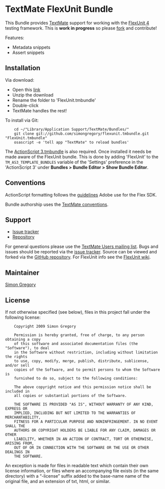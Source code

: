 TextMate FlexUnit Bundle
========================

This Bundle provides [TextMate][tm] support for working with the [FlexUnit 4][fu]
testing framework. This is **work in progress** so please [fork][fork] and contribute!

Features:

 * Metadata snippets
 * Assert snippets

Installation
------------

Via download:

 * Open this [link][as3_fu_bundle_zip]
 * Unzip the download  
 * Rename the folder to 'FlexUnit.tmbundle'
 * Double-click  
 * TextMate handles the rest!  

To install via Git:

		cd ~/"Library/Application Support/TextMate/Bundles/"
		git clone git://github.com/simongregory/flexunit.tmbundle.git "FlexUnit.tmbundle"
		osascript -e 'tell app "TextMate" to reload bundles'

The [ActionScript 3.tmbundle][as3_bundle] is also required. Once installed it needs
be made aware of the FlexUnit bundle. This is done by adding 'FlexUnit'
to the `TM_AS3_TEMPLATE_BUNDLES` variable of the 'Settings' preference in the
'ActionScript 3' under **Bundles > Bundle Editor > Show Bundle Editor**.

Conventions
-----------

ActionScript formatting follows the [guidelines][fx_conventions] Adobe 
use for the Flex SDK.

Bundle authorship uses the [TextMate conventions][tm_conventions]. 

Support
-------

 * [Issue tracker][issue_tracker]
 * [Repository][repo]

For general questions please use the [TextMate Users mailing list][tm_mailing_list].
Bugs and issues should be reported via the [issue tracker][issue_tracker].
Source can be viewed and forked via the [GitHub repository][repo]. For FlexUnit
info see the [FlexUnit wiki][fu_wiki].

Maintainer
----------

[Simon Gregory][sg_blog]

License
-------

If not otherwise specified (see below), files in this project fall under the following license:

		Copyright 2009 Simon Gregory

		Permission is hereby granted, free of charge, to any person obtaining a copy
		of this software and associated documentation files (the "Software"), to deal
		in the Software without restriction, including without limitation the rights
		to use, copy, modify, merge, publish, distribute, sublicense, and/or sell
		copies of the Software, and to permit persons to whom the Software is
		furnished to do so, subject to the following conditions:

		The above copyright notice and this permission notice shall be included in
		all copies or substantial portions of the Software.

		THE SOFTWARE IS PROVIDED "AS IS", WITHOUT WARRANTY OF ANY KIND, EXPRESS OR
		IMPLIED, INCLUDING BUT NOT LIMITED TO THE WARRANTIES OF MERCHANTABILITY,
		FITNESS FOR A PARTICULAR PURPOSE AND NONINFRINGEMENT. IN NO EVENT SHALL THE
		AUTHORS OR COPYRIGHT HOLDERS BE LIABLE FOR ANY CLAIM, DAMAGES OR OTHER
		LIABILITY, WHETHER IN AN ACTION OF CONTRACT, TORT OR OTHERWISE, ARISING FROM,
		OUT OF OR IN CONNECTION WITH THE SOFTWARE OR THE USE OR OTHER DEALINGS IN
		THE SOFTWARE.

An exception is made for files in readable text which contain their own license 
information, or files where an accompanying file exists (in the same directory) 
with a “-license” suffix added to the base-name name of the original file, and
an extension of txt, html, or similar.

[fu]: http://flexunit.org
[tm]: http://macromates.com
[as3_bundle]: http://github.com/simongregory/actionscript3-tmbundle/tree/master
[as3_fu_bundle_zip]: http://github.com/simongregory/flexunit.tmbundle/zipball/master
[issue_tracker]: http://github.com/simongregory/flexunit.tmbundle/issues
[repo]: http://github.com/simongregory/flexunit.tmbundle/
[fork]: http://github.com/simongregory/flexunit.tmbundle/fork
[sg_blog]: http://blog.simonregory.com
[tm_conventions]: http://svn.textmate.org/trunk/Conventions.txt
[tm_env_vars]: http://manual.macromates.com/en/environment_variables
[tm_mailing_list]: http://lists.macromates.com/listinfo/textmate
[fx_conventions]: http://opensource.adobe.com/wiki/display/flexsdk/Coding+Conventions
[fu_wiki]: http://docs.flexunit.org/

[adobe_flash]: http://www.adobe.com/products/flashplayer/
[adobe_flash_tool]: http://www.adobe.com/products/flash/
